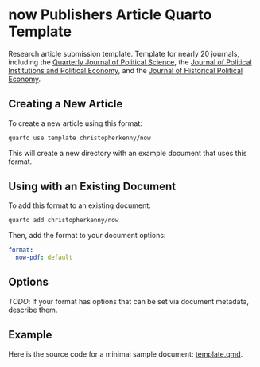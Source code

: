 
# now Publishers Article Quarto Template

Research article submission template. Template for nearly 20 journals, including the [Quarterly Journal of Political Science](https://www.nowpublishers.com/QJPS), the [Journal of Political Institutions and Political Economy](https://www.nowpublishers.com/PIP), and the [Journal of Historical Political Economy](https://www.nowpublishers.com/HPE).

## Creating a New Article

To create a new article using this format:

```bash
quarto use template christopherkenny/now
```

This will create a new directory with an example document that uses this format.

## Using with an Existing Document

To add this format to an existing document:

```bash
quarto add christopherkenny/now
```

Then, add the format to your document options:

```yaml
format:
  now-pdf: default
```    

## Options

*TODO*: If your format has options that can be set via document metadata, describe them.

## Example

Here is the source code for a minimal sample document: [template.qmd](template.qmd).

<!-- pdftools::pdf_convert('template.pdf',pages = 1) 
![[template.qmd](template.qmd)](template_1.png) -->


